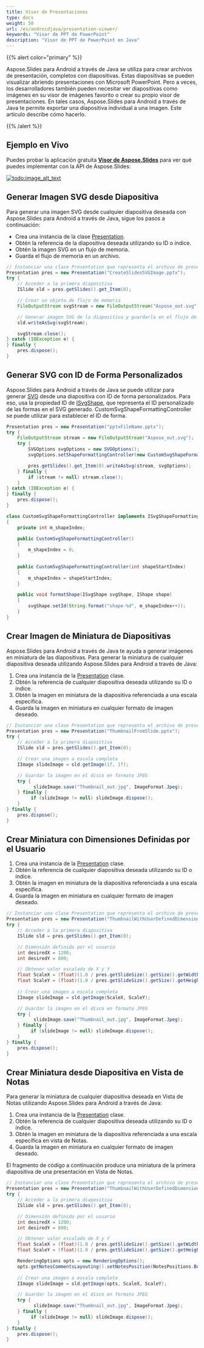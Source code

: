 ```yaml
---
title: Visor de Presentaciones
type: docs
weight: 50
url: /es/androidjava/presentation-viewer/
keywords: "Visor de PPT de PowerPoint"
description: "Visor de PPT de PowerPoint en Java"
---
```


{{% alert color="primary" %}} 

Aspose.Slides para Android a través de Java se utiliza para crear archivos de presentación, completos con diapositivas. Estas diapositivas se pueden visualizar abriendo presentaciones con Microsoft PowerPoint. Pero a veces, los desarrolladores también pueden necesitar ver diapositivas como imágenes en su visor de imágenes favorito o crear su propio visor de presentaciones. En tales casos, Aspose.Slides para Android a través de Java te permite exportar una diapositiva individual a una imagen. Este artículo describe cómo hacerlo.

{{% /alert %}} 

## **Ejemplo en Vivo**
Puedes probar la aplicación gratuita [**Visor de Aspose.Slides**](https://products.aspose.app/slides/viewer/) para ver qué puedes implementar con la API de Aspose.Slides:

[](https://products.aspose.app/slides/viewer/)

[![todo:image_alt_text](slides-viewer.png)](https://products.aspose.app/slides/viewer/)

## **Generar Imagen SVG desde Diapositiva**
Para generar una imagen SVG desde cualquier diapositiva deseada con Aspose.Slides para Android a través de Java, sigue los pasos a continuación:

- Crea una instancia de la clase [Presentation](https://reference.aspose.com/slides/androidjava/com.aspose.slides/Presentation).
- Obtén la referencia de la diapositiva deseada utilizando su ID o índice.
- Obtén la imagen SVG en un flujo de memoria.
- Guarda el flujo de memoria en un archivo.

```java
// Instanciar una clase Presentation que representa el archivo de presentación
Presentation pres = new Presentation("CreateSlidesSVGImage.pptx");
try {
    // Acceder a la primera diapositiva
    ISlide sld = pres.getSlides().get_Item(0);

    // Crear un objeto de flujo de memoria
    FileOutputStream svgStream = new FileOutputStream("Aspose_out.svg");

    // Generar imagen SVG de la diapositiva y guardarla en el flujo de memoria
    sld.writeAsSvg(svgStream);

    svgStream.close();
} catch (IOException e) {
} finally {
    pres.dispose();
}
```

## **Generar SVG con ID de Forma Personalizados**
Aspose.Slides para Android a través de Java se puede utilizar para generar [SVG](https://docs.fileformat.com/page-description-language/svg/) desde una diapositiva con ID de forma personalizados. Para eso, usa la propiedad ID de [ISvgShape](https://reference.aspose.com/slides/androidjava/com.aspose.slides/ISvgShape), que representa el ID personalizado de las formas en el SVG generado. CustomSvgShapeFormattingController se puede utilizar para establecer el ID de forma.

```java
Presentation pres = new Presentation("pptxFileName.pptx");
try {
    FileOutputStream stream = new FileOutputStream("Aspose_out.svg");
    try {
        SVGOptions svgOptions = new SVGOptions();
        svgOptions.setShapeFormattingController(new CustomSvgShapeFormattingController());

        pres.getSlides().get_Item(0).writeAsSvg(stream, svgOptions);
    } finally {
        if (stream != null) stream.close();
    }
} catch (IOException e) {
} finally {
    pres.dispose();
}
```
```java
class CustomSvgShapeFormattingController implements ISvgShapeFormattingController
{
    private int m_shapeIndex;

    public CustomSvgShapeFormattingController()
    {
        m_shapeIndex = 0;
    }
    
    public CustomSvgShapeFormattingController(int shapeStartIndex)
    {
        m_shapeIndex = shapeStartIndex;
    }

    public void formatShape(ISvgShape svgShape, IShape shape)
    {
        svgShape.setId(String.format("shape-%d", m_shapeIndex++));
    }
}
```

## **Crear Imagen de Miniatura de Diapositivas**
Aspose.Slides para Android a través de Java te ayuda a generar imágenes en miniatura de las diapositivas. Para generar la miniatura de cualquier diapositiva deseada utilizando Aspose.Slides para Android a través de Java:

1. Crea una instancia de la [Presentation](https://reference.aspose.com/slides/androidjava/com.aspose.slides/Presentation) clase.
1. Obtén la referencia de cualquier diapositiva deseada utilizando su ID o índice.
1. Obtén la imagen en miniatura de la diapositiva referenciada a una escala específica.
1. Guarda la imagen en miniatura en cualquier formato de imagen deseado.

```java
// Instanciar una clase Presentation que representa el archivo de presentación
Presentation pres = new Presentation("ThumbnailFromSlide.pptx");
try {
    // Acceder a la primera diapositiva
    ISlide sld = pres.getSlides().get_Item(0);

    // Crear una imagen a escala completa
    IImage slideImage = sld.getImage(1f, 1f);

    // Guardar la imagen en el disco en formato JPEG
    try {
          slideImage.save("Thumbnail_out.jpg", ImageFormat.Jpeg);
    } finally {
         if (slideImage != null) slideImage.dispose();
    }
} finally {
    pres.dispose();
}
```

## **Crear Miniatura con Dimensiones Definidas por el Usuario**

1. Crea una instancia de la [Presentation](https://reference.aspose.com/slides/androidjava/com.aspose.slides/Presentation) clase.
1. Obtén la referencia de cualquier diapositiva deseada utilizando su ID o índice.
1. Obtén la imagen en miniatura de la diapositiva referenciada a una escala específica.
1. Guarda la imagen en miniatura en cualquier formato de imagen deseado.

```java
// Instanciar una clase Presentation que representa el archivo de presentación
Presentation pres = new Presentation("ThumbnailWithUserDefinedDimensions.pptx");
try {
    // Acceder a la primera diapositiva
    ISlide sld = pres.getSlides().get_Item(0);

    // Dimensión definida por el usuario
    int desiredX = 1200;
    int desiredY = 800;

    // Obtener valor escalado de X y Y
    float ScaleX = (float)(1.0 / pres.getSlideSize().getSize().getWidth()) * desiredX;
    float ScaleY = (float)(1.0 / pres.getSlideSize().getSize().getHeight()) * desiredY;
    
    // Crear una imagen a escala completa
    IImage slideImage = sld.getImage(ScaleX, ScaleY);

    // Guardar la imagen en el disco en formato JPEG
    try {
          slideImage.save("Thumbnail_out.jpg", ImageFormat.Jpeg);
    } finally {
         if (slideImage != null) slideImage.dispose();
    }
} finally {
    pres.dispose();
}
```

## **Crear Miniatura desde Diapositiva en Vista de Notas**
Para generar la miniatura de cualquier diapositiva deseada en Vista de Notas utilizando Aspose.Slides para Android a través de Java:

1. Crea una instancia de la [Presentation](https://reference.aspose.com/slides/androidjava/com.aspose.slides/Presentation) clase.
1. Obtén la referencia de cualquier diapositiva deseada utilizando su ID o índice.
1. Obtén la imagen en miniatura de la diapositiva referenciada a una escala específica en vista de Notas.
1. Guarda la imagen en miniatura en cualquier formato de imagen deseado.

El fragmento de código a continuación produce una miniatura de la primera diapositiva de una presentación en Vista de Notas.

```java
// Instanciar una clase Presentation que representa el archivo de presentación
Presentation pres = new Presentation("ThumbnailWithUserDefinedDimensions.pptx");
try {
    // Acceder a la primera diapositiva
    ISlide sld = pres.getSlides().get_Item(0);

    // Dimensión definida por el usuario
    int desiredX = 1200;
    int desiredY = 800;

    // Obtener valor escalado de X y Y
    float ScaleX = (float)(1.0 / pres.getSlideSize().getSize().getWidth()) * desiredX;
    float ScaleY = (float)(1.0 / pres.getSlideSize().getSize().getHeight()) * desiredY;

    RenderingOptions opts = new RenderingOptions();
    opts.getNotesCommentsLayouting().setNotesPosition(NotesPositions.BottomTruncated);
    
    // Crear una imagen a escala completa
    IImage slideImage = sld.getImage(opts, ScaleX, ScaleY);

    // Guardar la imagen en el disco en formato JPEG
    try {
          slideImage.save("Thumbnail_out.jpg", ImageFormat.Jpeg);
    } finally {
         if (slideImage != null) slideImage.dispose();
    }
} finally {
    pres.dispose();
}
```